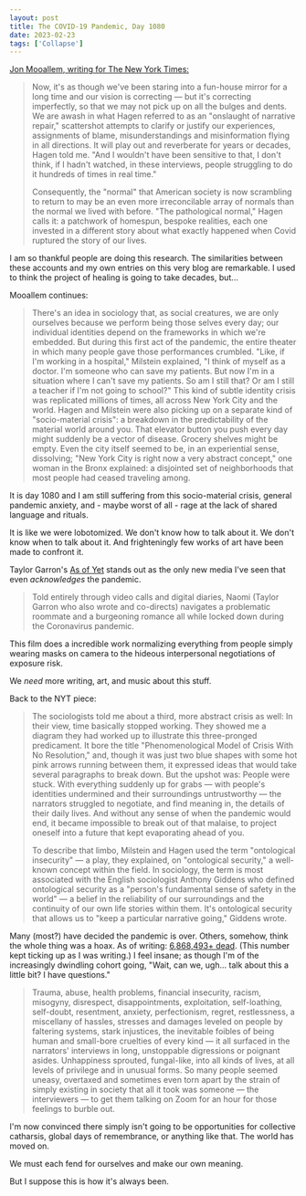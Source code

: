 ```yaml
---
layout: post
title: The COVID-19 Pandemic, Day 1080
date: 2023-02-23
tags: ['Collapse']
---
```


[Jon Mooallem, writing for The New York Times:](https://www.nytimes.com/interactive/2023/02/22/magazine/covid-pandemic-oral-history.html)

> Now, it's as though we've been staring into a fun-house mirror for a long time and our vision is correcting — but it's correcting imperfectly, so that we may not pick up on all the bulges and dents. We are awash in what Hagen referred to as an "onslaught of narrative repair," scattershot attempts to clarify or justify our experiences, assignments of blame, misunderstandings and misinformation flying in all directions. It will play out and reverberate <!--x-->for years or decades, Hagen told me. "And I wouldn't have been sensitive to that, I don't think, if I hadn't watched, in these interviews, people struggling to do it hundreds of times in real time."
>
> Consequently, the "normal" that American society is now scrambling to return to may be an even more irreconcilable array of normals than the normal we lived with before. "The pathological normal," Hagen calls it: a patchwork of homespun, bespoke realities, each one invested in a different story about what exactly happened when Covid ruptured the story of our lives.

I am so thankful people are doing this research. The similarities between these accounts and my own entries on this very blog are remarkable. I used to think the project of healing is going to take decades, but...

Mooallem continues:

> There's an idea in sociology that, as social creatures, we are only ourselves because we perform being those selves every day; our individual identities depend on the frameworks in which we're embedded. But during this first act of the pandemic, the entire theater in which many people gave those performances crumbled. "Like, if I'm working in a hospital," Milstein explained, "I think of myself as a doctor. I'm someone who can save my patients. But now I'm in a situation where I can't save my patients. So am I still that? Or am I still a teacher if I'm not going to school?" This kind of subtle identity crisis was replicated millions of times, all across New York City and the world. Hagen and Milstein were also picking up on a separate kind of "socio-material crisis": a breakdown in the predictability of the material world around you. That elevator button you push every day might suddenly be a vector of disease. Grocery shelves might be empty. Even the city itself seemed to be, in an experiential sense,  dissolving; "New York City is right now a very abstract concept," one woman in the Bronx explained: a disjointed set of neighborhoods that most people had ceased traveling among.

It is day 1080 and I am still suffering from this socio-material crisis, general pandemic anxiety, and - maybe worst of all - rage at the lack of shared language and rituals.

It is like we were lobotomized. We don't know how to talk about it. We don't know when to talk about it. And frighteningly few works of art have been made to confront it.

Taylor Garron's [As of Yet](https://www.rottentomatoes.com/m/as_of_yet) stands out as the only new media I've seen that even *acknowledges* the pandemic.

> Told entirely through video calls and digital diaries, Naomi (Taylor Garron who also wrote and co-directs) navigates a problematic roommate and a burgeoning romance all while locked down during the Coronavirus pandemic.

This film does a incredible work normalizing everything from people simply wearing masks on camera to the hideous interpersonal negotiations of exposure risk.

We *need* more writing, art, and music about this stuff.

Back to the NYT piece:

> The sociologists told me about a third, more abstract crisis as well: In their view, time basically stopped working. They showed me a diagram they had worked up to illustrate this three-pronged predicament. It bore the title "Phenomenological Model of Crisis With No Resolution," and, though it was just two blue shapes with some hot pink arrows running between them, it expressed ideas that would take several paragraphs to break down. But the upshot was: People were stuck. With everything suddenly up for grabs — with people's identities undermined and their surroundings untrustworthy — the narrators struggled to negotiate, and find meaning in, the details of their daily lives. And without any sense of when the pandemic would end, it became impossible to break out of that malaise, to project oneself into a future that kept evaporating ahead of you.
>
> To describe that limbo, Milstein and Hagen used the term "ontological insecurity" — a play, they explained, on "ontological security," a well-known concept within the field. In sociology, the term is most associated with the English sociologist Anthony Giddens who defined ontological security as a "person's fundamental sense of safety in the world" — a belief in the reliability of our surroundings and the continuity of our own life stories within them. It's ontological security that allows us to "keep a particular narrative going," Giddens wrote.

Many (most?) have decided the pandemic is over. Others, somehow, think the whole thing was a hoax. As of writing: [6,868,493+ dead](https://coronavirus.jhu.edu/map.html). (This number kept ticking up as I was writing.) I feel insane; as though I'm of the increasingly dwindling cohort going, "Wait, can we, ugh... talk about this a little bit? I have questions."

> Trauma, abuse, health problems, financial insecurity, racism, misogyny, disrespect, disappointments, exploitation, self-loathing, self-doubt, resentment, anxiety, perfectionism, regret, restlessness, a miscellany of hassles, stresses and damages leveled on people by faltering systems, stark injustices, the inevitable foibles of being human and small-bore cruelties of every kind — it all surfaced in the narrators' interviews in long, unstoppable digressions or poignant asides. Unhappiness sprouted, fungal-like, into all kinds of lives, at all levels of privilege and in unusual forms. So many people seemed uneasy, overtaxed and sometimes even torn apart by the strain of simply existing in society that all it took was someone — the interviewers — to get them talking on Zoom for an hour for those feelings to burble out.

I'm now convinced there simply isn't going to be opportunities for collective catharsis, global days of remembrance, or anything like that. The world has moved on.

We must each fend for ourselves and make our own meaning.

But I suppose this is how it's always been.

